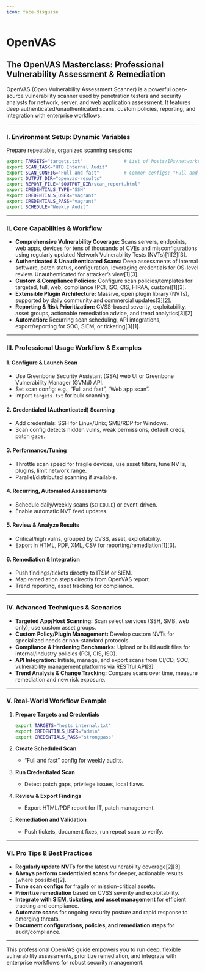 ```yaml
---
icon: face-disguise
---
```


# OpenVAS

## The OpenVAS Masterclass: Professional Vulnerability Assessment & Remediation

OpenVAS (Open Vulnerability Assessment Scanner) is a powerful open-source vulnerability scanner used by penetration testers and security analysts for network, server, and web application assessment. It features deep authenticated/unauthenticated scans, custom policies, reporting, and integration with enterprise workflows.

***

### I. Environment Setup: Dynamic Variables

Prepare repeatable, organized scanning sessions:

```bash
export TARGETS="targets.txt"               # List of hosts/IPs/networks
export SCAN_TASK="HTB Internal Audit"
export SCAN_CONFIG="Full and fast"         # Common configs: "Full and fast", "Full and very deep", "Web application scan", custom
export OUTPUT_DIR="openvas-results"
export REPORT_FILE="$OUTPUT_DIR/scan_report.html"
export CREDENTIALS_TYPE="SSH"
export CREDENTIALS_USER="vagrant"
export CREDENTIALS_PASS="vagrant"
export SCHEDULE="Weekly Audit"

```

***

### II. Core Capabilities & Workflow

* **Comprehensive Vulnerability Coverage:** Scans servers, endpoints, web apps, devices for tens of thousands of CVEs and misconfigurations using regularly updated Network Vulnerability Tests (NVTs)\[1]\[2]\[3].
* **Authenticated & Unauthenticated Scans:** Deep assessments of internal software, patch status, configuration, leveraging credentials for OS-level review. Unauthenticated for attacker’s view\[1]\[3].
* **Custom & Compliance Policies:** Configure scan policies/templates for targeted, full, web, compliance (PCI, ISO, CIS, HIPAA, custom)\[1]\[3].
* **Extensible Plugin Architecture:** Massive, open plugin library (NVTs), supported by daily community and commercial updates\[3]\[2].
* **Reporting & Risk Prioritization:** CVSS-based severity, exploitability, asset groups, actionable remediation advice, and trend analytics\[3]\[2].
* **Automation:** Recurring scan scheduling, API integrations, export/reporting for SOC, SIEM, or ticketing\[3]\[1].

***

### III. Professional Usage Workflow & Examples

#### 1. Configure & Launch Scan

* Use Greenbone Security Assistant (GSA) web UI or Greenbone Vulnerability Manager (GVMd) API.
* Set scan config: e.g., “Full and fast”, “Web app scan”.
* Import `targets.txt` for bulk scanning.

#### 2. Credentialed (Authenticated) Scanning

* Add credentials: SSH for Linux/Unix; SMB/RDP for Windows.
* Scan config detects hidden vulns, weak permissions, default creds, patch gaps.

#### 3. Performance/Tuning

* Throttle scan speed for fragile devices, use asset filters, tune NVTs, plugins, limit network range.
* Parallel/distributed scanning if available.

#### 4. Recurring, Automated Assessments

* Schedule daily/weekly scans (`SCHEDULE`) or event-driven.
* Enable automatic NVT feed updates.

#### 5. Review & Analyze Results

* Critical/high vulns, grouped by CVSS, asset, exploitability.
* Export in HTML, PDF, XML, CSV for reporting/remediation\[1]\[3].

#### 6. Remediation & Integration

* Push findings/tickets directly to ITSM or SIEM.
* Map remediation steps directly from OpenVAS report.
* Trend reporting, asset tracking for compliance.

***

### IV. Advanced Techniques & Scenarios

* **Targeted App/Host Scanning:** Scan select services (SSH, SMB, web only); use custom asset groups.
* **Custom Policy/Plugin Management:** Develop custom NVTs for specialized needs or non-standard protocols.
* **Compliance & Hardening Benchmarks:** Upload or build audit files for internal/industry policies (PCI, CIS, ISO).
* **API Integration:** Initiate, manage, and export scans from CI/CD, SOC, vulnerability management platforms via RESTful API\[3].
* **Trend Analysis & Change Tracking:** Compare scans over time, measure remediation and new risk exposure.

***

### V. Real-World Workflow Example

1.  **Prepare Targets and Credentials**

    ```bash
    export TARGETS="hosts_internal.txt"
    export CREDENTIALS_USER="admin"
    export CREDENTIALS_PASS="strongpass"

    ```
2. **Create Scheduled Scan**
   * “Full and fast” config for weekly audits.
3. **Run Credentialed Scan**
   * Detect patch gaps, privilege issues, local flaws.
4. **Review & Export Findings**
   * Export HTML/PDF report for IT, patch management.
5. **Remediation and Validation**
   * Push tickets, document fixes, run repeat scan to verify.

***

### VI. Pro Tips & Best Practices

* **Regularly update NVTs** for the latest vulnerability coverage\[2]\[3].
* **Always perform credentialed scans** for deeper, actionable results (where possible)\[2].
* **Tune scan configs** for fragile or mission-critical assets.
* **Prioritize remediation** based on CVSS severity and exploitability.
* **Integrate with SIEM, ticketing, and asset management** for efficient tracking and compliance.
* **Automate scans** for ongoing security posture and rapid response to emerging threats.
* **Document configurations, policies, and remediation steps** for audit/compliance.

***

This professional OpenVAS guide empowers you to run deep, flexible vulnerability assessments, prioritize remediation, and integrate with enterprise workflows for robust security management.
